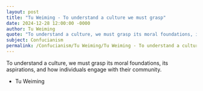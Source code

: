 ```yaml
---
layout: post
title: "Tu Weiming - To understand a culture we must grasp"
date: 2024-12-28 12:00:00 -0000
author: Tu Weiming
quote: "To understand a culture, we must grasp its moral foundations, its aspirations, and how individuals engage with their community."
subject: Confucianism
permalink: /Confucianism/Tu Weiming/Tu Weiming - To understand a culture we must grasp
---
```


To understand a culture, we must grasp its moral foundations, its aspirations, and how individuals engage with their community.

- Tu Weiming
